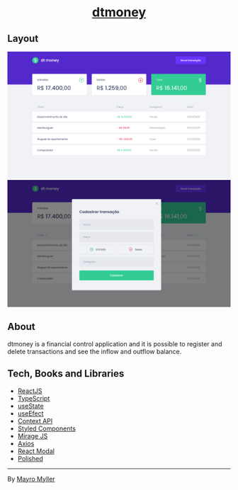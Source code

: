 <h1 align="center">
  <a href="#">dtmoney</a>
</h1>

## Layout

<img src="./src/assets/screenshots/home-screenshot.png" />

<img src="./src/assets/screenshots/modal-screenshot.png" />

## About

dtmoney is a financial control application and it is possible to register and delete transactions and see the inflow and outflow balance.

## Tech, Books and Libraries

- [ReactJS](https://reactjs.org/)
- [TypeScript](https://www.typescriptlang.org/)
- [useState](https://reactjs.org/docs/hooks-reference.html#usestate)
- [useEfect](https://reactjs.org/docs/hooks-reference.html#useeffect)
- [Context API](https://reactjs.org/docs/context.html#api)
- [Styled Components](https://styled-components.com/)
- [Mirage JS](https://miragejs.com/)
- [Axios](https://axios-http.com/docs/intro)
- [React Modal](https://github.com/reactjs/react-modal)
- [Polished](https://polished.js.org/)

---

By [Mayro Myller](https://github.com/mayromyller)
